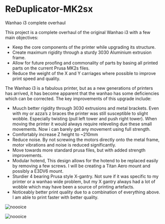 # ReDuplicator-MK2sx
Wanhao i3 complete overhaul

This project is a complete overhaul of the original Wanhao i3 with a few main objectives:
- Keep the core components of the printer while upgrading its structure.  
- Create maximum rigidity through a sturdy 3030 Aluminium extrusion frame. 
- Allow for future proofing and commonality of parts by basing all printed parts on the current Prusa MK2s files. 
- Reduce the weight of the X and Y carriages where possible to improve print speed and quality.

The Wanhao i3 is a fabulous printer, but as a new generations of printers has arrived, it has become apparent that the wanhao has some deficiencies which can be corrected. The key improvements of this upgrade include:
- Muuch better rigidity through 3030 extrusions and metal brackets. Even with my or azza’s z braces the printer was still susceptible to slight wobble. Especially twisting (pull left tower and push right tower). When moving the printer it would always require releveling due these small movements. Now i can barely get any movement using full strength. 
- Comfortably increase Z height to ~210mm
- Reduce noise. By not screwing the motors directly onto the metal frame, motor vibrations and noise is reduced significantly. 
- Move towards more standard prusa files, but with added strength improvements.
- Modular hotend, This design allows for the hotend to be replaced easily by removing a few screws. I will be creating a Titan Aero mount and possibly a E3DV6 mount.
- Sturdier 4 bearing Prusa style X-gantry. Not sure if it was specific to my printer or a wanhao wide problem, but my X gantry always had a lot of wobble which may have been a source of printing artefacts.  
- Noticeably better print quality due to a combination of everything above. I am able to print faster with better quality. 

![noooice](https://raw.githubusercontent.com/OmNomNomagon/ReDuplicator-MK2sx/master/Pics/1%20Glamor%20Shots/main.jpg) 

![noooice](https://raw.githubusercontent.com/OmNomNomagon/ReDuplicator-MK2sx/master/Pics/1%20Glamor%20Shots/DSC03641.jpg) 
